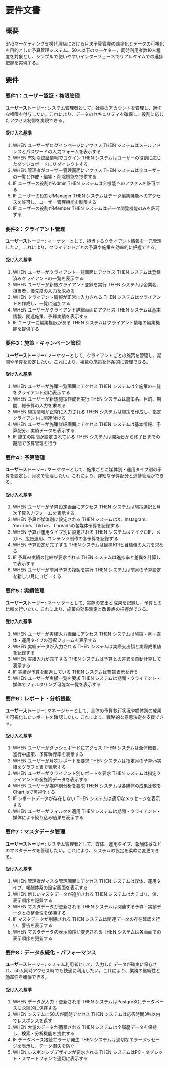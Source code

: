 # 要件文書

## 概要

SNSマーケティング支援代理店における月次予算管理の効率化とデータの可視化を目的とした予算管理システム。50人以下のマーケター、同時利用者数10人程度を対象とし、シンプルで使いやすいインターフェースでリアルタイムでの進捗把握を実現する。

## 要件

### 要件1：ユーザー認証・権限管理

**ユーザーストーリー:** システム管理者として、社員のアカウントを管理し、適切な権限を付与したい。これにより、データのセキュリティを確保し、役割に応じたアクセス制御を実現できる。

#### 受け入れ基準

1. WHEN ユーザーがログインページにアクセス THEN システムはメールアドレスとパスワードの入力フォームを表示する
2. WHEN 有効な認証情報でログイン THEN システムはユーザーの役割に応じたダッシュボードにリダイレクトする
3. WHEN 管理者がユーザー管理画面にアクセス THEN システムは全ユーザーの一覧と作成・編集・削除機能を提供する
4. IF ユーザーの役割がAdmin THEN システムは全機能へのアクセスを許可する
5. IF ユーザーの役割がManager THEN システムはデータ編集機能へのアクセスを許可し、ユーザー管理機能を制限する
6. IF ユーザーの役割がMember THEN システムはデータ閲覧機能のみを許可する

### 要件2：クライアント管理

**ユーザーストーリー:** マーケターとして、担当するクライアント情報を一元管理したい。これにより、クライアントごとの予算や施策を効率的に把握できる。

#### 受け入れ基準

1. WHEN ユーザーがクライアント一覧画面にアクセス THEN システムは登録済みクライアントの一覧を表示する
2. WHEN ユーザーが新規クライアント登録を実行 THEN システムは企業名、担当者、優先度の入力を求める
3. WHEN クライアント情報が正常に入力される THEN システムはクライアントを作成し、一覧に追加する
4. WHEN ユーザーがクライアント詳細画面にアクセス THEN システムは基本情報、関連施策、予算実績を表示する
5. IF ユーザーに編集権限がある THEN システムはクライアント情報の編集機能を提供する

### 要件3：施策・キャンペーン管理

**ユーザーストーリー:** マーケターとして、クライアントごとの施策を管理し、期間や予算を設定したい。これにより、複数の施策を体系的に管理できる。

#### 受け入れ基準

1. WHEN ユーザーが施策一覧画面にアクセス THEN システムは全施策の一覧をクライアント別に表示する
2. WHEN ユーザーが新規施策作成を実行 THEN システムは施策名、目的、期間、総予算の入力を求める
3. WHEN 施策情報が正常に入力される THEN システムは施策を作成し、指定クライアントに関連付ける
4. WHEN ユーザーが施策詳細画面にアクセス THEN システムは基本情報、予算配分、実績データを表示する
5. IF 施策の期間が設定されている THEN システムは開始日から終了日までの期間で予算管理を行う

### 要件4：予算管理

**ユーザーストーリー:** マーケターとして、施策ごとに媒体別・運用タイプ別の予算を設定し、月次で管理したい。これにより、詳細な予算配分と進捗管理ができる。

#### 受け入れ基準

1. WHEN ユーザーが予算設定画面にアクセス THEN システムは施策選択と月次予算入力フォームを表示する
2. WHEN 予算が媒体別に設定される THEN システムはX、Instagram、YouTube、TikTok、Threadsの各媒体予算を記録する
3. WHEN 予算が運用タイプ別に設定される THEN システムはマイクロIF、メガIF、広告運用、コンテンツ制作の各予算を記録する
4. WHEN 予算設定が完了する THEN システムは目標KPIと目標値の入力を求める
5. IF 予算vs実績の比較が要求される THEN システムは進捗率と差異を計算して表示する
6. WHEN ユーザーが前月予算の複製を実行 THEN システムは前月の予算設定を新しい月にコピーする

### 要件5：実績管理

**ユーザーストーリー:** マーケターとして、実際の支出と成果を記録し、予算との比較を行いたい。これにより、施策の効果測定と改善点の把握ができる。

#### 受け入れ基準

1. WHEN ユーザーが実績入力画面にアクセス THEN システムは施策・月・媒体・運用タイプの選択フォームを表示する
2. WHEN 実績データが入力される THEN システムは実際支出額と実際成果値を記録する
3. WHEN 実績入力が完了する THEN システムは予算との差異を自動計算して表示する
4. IF 実績が予算を超過している THEN システムは警告表示を行う
5. WHEN ユーザーが実績一覧を要求 THEN システムは期間・クライアント・媒体でフィルタリング可能な一覧を表示する

### 要件6：レポート・分析機能

**ユーザーストーリー:** マネージャーとして、全体の予算執行状況や媒体別の成果を可視化したレポートを確認したい。これにより、戦略的な意思決定を支援できる。

#### 受け入れ基準

1. WHEN ユーザーがダッシュボードにアクセス THEN システムは全体概要、進行中施策、予算執行率を表示する
2. WHEN ユーザーが月次レポートを要求 THEN システムは指定月の予算vs実績をグラフと表で表示する
3. WHEN ユーザーがクライアント別レポートを要求 THEN システムは指定クライアントの全施策データを表示する
4. WHEN ユーザーが媒体別分析を要求 THEN システムは各媒体の成果比較をChart.jsで可視化する
5. IF レポートデータが存在しない THEN システムは適切なメッセージを表示する
6. WHEN ユーザーがフィルタを適用 THEN システムは期間・クライアント・媒体による絞り込み結果を表示する

### 要件7：マスタデータ管理

**ユーザーストーリー:** システム管理者として、媒体、運用タイプ、報酬体系などのマスタデータを管理したい。これにより、システムの設定を柔軟に変更できる。

#### 受け入れ基準

1. WHEN 管理者がマスタ管理画面にアクセス THEN システムは媒体、運用タイプ、報酬体系の設定画面を表示する
2. WHEN 新しいマスタデータが追加される THEN システムはカテゴリ、値、表示順序を記録する
3. WHEN マスタデータが更新される THEN システムは関連する予算・実績データとの整合性を保持する
4. IF マスタデータが削除される THEN システムは関連データの存在確認を行い、警告を表示する
5. WHEN マスタデータの表示順序が変更される THEN システムは各画面での表示順序を更新する

### 要件8：データ永続化・パフォーマンス

**ユーザーストーリー:** システム利用者として、入力したデータが確実に保存され、50人同時アクセス時でも快適に利用したい。これにより、業務の継続性と効率性を確保できる。

#### 受け入れ基準

1. WHEN データが入力・更新される THEN システムはPostgreSQLデータベースに永続的に保存する
2. WHEN システムに50人が同時アクセス THEN システムは応答時間3秒以内でレスポンスを返す
3. WHEN 大量のデータが蓄積される THEN システムは全履歴データを保持し、検索・分析機能を提供する
4. IF データベース接続エラーが発生 THEN システムは適切なエラーメッセージを表示し、データ損失を防ぐ
5. WHEN レスポンシブデザインが要求される THEN システムはPC・タブレット・スマートフォンで適切に表示する